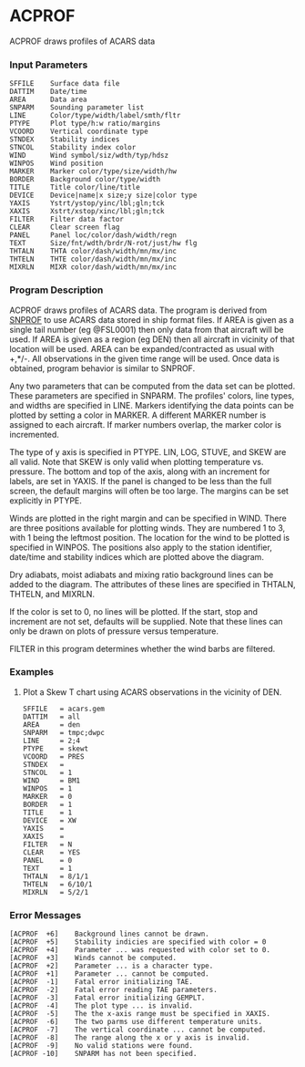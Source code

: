 # ACPROF

ACPROF draws profiles of ACARS data

### Input Parameters
 
    SFFILE    Surface data file
    DATTIM    Date/time
    AREA      Data area
    SNPARM    Sounding parameter list
    LINE      Color/type/width/label/smth/fltr
    PTYPE     Plot type/h:w ratio/margins
    VCOORD    Vertical coordinate type
    STNDEX    Stability indices
    STNCOL    Stability index color
    WIND      Wind symbol/siz/wdth/typ/hdsz
    WINPOS    Wind position
    MARKER    Marker color/type/size/width/hw
    BORDER    Background color/type/width
    TITLE     Title color/line/title
    DEVICE    Device|name|x size;y size|color type
    YAXIS     Ystrt/ystop/yinc/lbl;gln;tck
    XAXIS     Xstrt/xstop/xinc/lbl;gln;tck
    FILTER    Filter data factor
    CLEAR     Clear screen flag
    PANEL     Panel loc/color/dash/width/regn
    TEXT      Size/fnt/wdth/brdr/N-rot/just/hw flg
    THTALN    THTA color/dash/width/mn/mx/inc
    THTELN    THTE color/dash/width/mn/mx/inc
    MIXRLN    MIXR color/dash/width/mn/mx/inc
 
 

### Program Description
 
ACPROF draws profiles of ACARS data. The program is derived from
[SNPROF](snprof) to use ACARS data stored in ship format files. If AREA
is given as a single tail number (eg @FSL0001) then only data from
that aircraft will be used. If AREA is given as a region (eg DEN)
then all aircraft in vicinity of that location will be used.
AREA can be expanded/contracted as usual with +,*/-. All observations
in the given time range will be used. Once data is obtained, program
behavior is similar to SNPROF.

Any two parameters that can be computed from the data set can
be plotted.  These parameters are specified in SNPARM.
The profiles' colors, line types, and widths are
specified in LINE.  Markers identifying the data points
can be plotted by setting a color in MARKER. A different MARKER
number is assigned to each aircraft. If marker numbers overlap, the
marker color is incremented.

The type of y axis is specified in PTYPE.  LIN, LOG, STUVE,
and SKEW are all valid.  Note that SKEW is only valid when
plotting temperature vs. pressure.  The bottom and top of
the axis, along with an increment for labels, are set in
YAXIS.  If the panel is changed to be less than the full
screen, the default margins will often be too large.  The
margins can be set explicitly in PTYPE.

Winds are plotted in the right margin and can be specified in
WIND.  There are three positions available for plotting winds.
They are numbered 1 to 3, with 1 being the leftmost position.
The location for the wind to be plotted is specified in WINPOS.
The positions also apply to the station identifier, date/time
and stability indices which are plotted above the diagram.

Dry adiabats, moist adiabats and mixing ratio background
lines can be added to the diagram.  The attributes of these
lines are specified in THTALN, THTELN, and MIXRLN.

If the color is set to 0, no lines will be plotted.  If the
start, stop and increment are not set, defaults will be
supplied.  Note that these lines can only be drawn on plots
of pressure versus temperature.

FILTER in this program determines whether the wind barbs are
filtered.


### Examples
 
1.  Plot a Skew T chart using ACARS observations in the vicinity
    of DEN.

        SFFILE   = acars.gem
        DATTIM   = all
        AREA     = den
        SNPARM   = tmpc;dwpc
        LINE     = 2;4
        PTYPE    = skewt
        VCOORD   = PRES
        STNDEX   =
        STNCOL   = 1
        WIND     = BM1
        WINPOS   = 1
        MARKER   = 0
        BORDER   = 1
        TITLE    = 1
        DEVICE   = XW
        YAXIS    =
        XAXIS    =
        FILTER   = N
        CLEAR    = YES
        PANEL    = 0
        TEXT     = 1
        THTALN   = 8/1/1
        THTELN   = 6/10/1
        MIXRLN   = 5/2/1

### Error Messages
 
    [ACPROF  +6]    Background lines cannot be drawn.
    [ACPROF  +5]    Stability indicies are specified with color = 0
    [ACPROF  +4]    Parameter ... was requested with color set to 0.
    [ACPROF  +3]    Winds cannot be computed.
    [ACPROF  +2]    Parameter ... is a character type.
    [ACPROF  +1]    Parameter ... cannot be computed.
    [ACPROF  -1]    Fatal error initializing TAE.
    [ACPROF  -2]    Fatal error reading TAE parameters.
    [ACPROF  -3]    Fatal error initializing GEMPLT.
    [ACPROF  -4]    The plot type ... is invalid.
    [ACPROF  -5]    The the x-axis range must be specified in XAXIS.
    [ACPROF  -6]    The two parms use different temperature units.
    [ACPROF  -7]    The vertical coordinate ... cannot be computed.
    [ACPROF  -8]    The range along the x or y axis is invalid.
    [ACPROF  -9]    No valid stations were found.
    [ACPROF -10]    SNPARM has not been specified.

